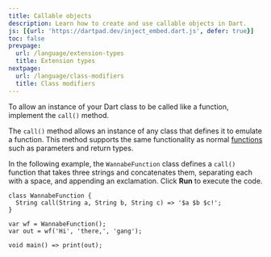 ```yaml
---
title: Callable objects
description: Learn how to create and use callable objects in Dart.
js: [{url: 'https://dartpad.dev/inject_embed.dart.js', defer: true}]
toc: false
prevpage:
  url: /language/extension-types
  title: Extension types
nextpage:
  url: /language/class-modifiers
  title: Class modifiers
---
```


To allow an instance of your Dart class to be called like a function,
implement the `call()` method.

The `call()` method allows an instance of any class that defines it to emulate a function.
This method supports the same functionality as normal [functions][]
such as parameters and return types.

In the following example, the `WannabeFunction` class defines a `call()` function
that takes three strings and concatenates them, separating each with a space,
and appending an exclamation. Click **Run** to execute the code.

<?code-excerpt "misc/lib/language_tour/callable_objects.dart"?>
```dart:run-dartpad:height-350px:ga_id-callable_objects
class WannabeFunction {
  String call(String a, String b, String c) => '$a $b $c!';
}

var wf = WannabeFunction();
var out = wf('Hi', 'there,', 'gang');

void main() => print(out);
```

[functions]: /language/functions
